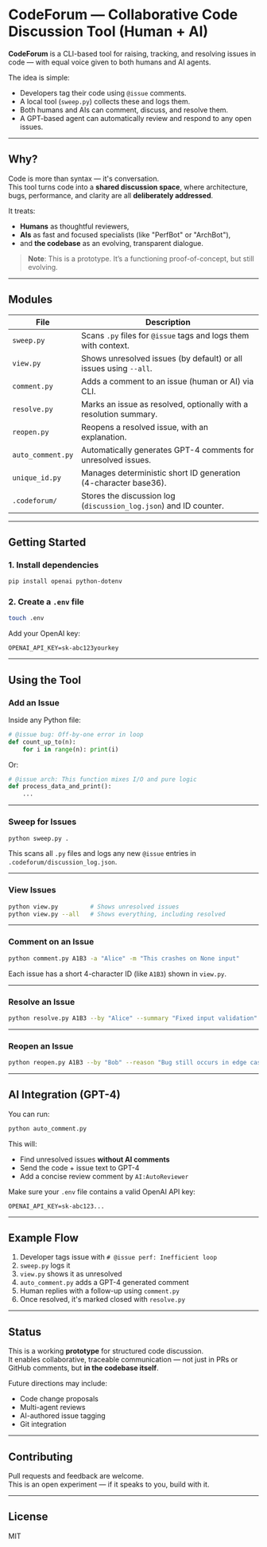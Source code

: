 # CodeForum — Collaborative Code Discussion Tool (Human + AI)

**CodeForum** is a CLI-based tool for raising, tracking, and resolving issues in code — with equal voice given to both humans and AI agents.

The idea is simple:  
- Developers tag their code using `@issue` comments.  
- A local tool (`sweep.py`) collects these and logs them.  
- Both humans and AIs can comment, discuss, and resolve them.  
- A GPT-based agent can automatically review and respond to any open issues.

---

## Why?

Code is more than syntax — it's conversation.  
This tool turns code into a **shared discussion space**, where architecture, bugs, performance, and clarity are all **deliberately addressed**.

It treats:
- **Humans** as thoughtful reviewers,
- **AIs** as fast and focused specialists (like "PerfBot" or "ArchBot"),
- and **the codebase** as an evolving, transparent dialogue.

> **Note**: This is a prototype. It’s a functioning proof-of-concept, but still evolving.

---

## Modules

| File              | Description |
|-------------------|-------------|
| `sweep.py`        | Scans `.py` files for `@issue` tags and logs them with context. |
| `view.py`         | Shows unresolved issues (by default) or all issues using `--all`. |
| `comment.py`      | Adds a comment to an issue (human or AI) via CLI. |
| `resolve.py`      | Marks an issue as resolved, optionally with a resolution summary. |
| `reopen.py`       | Reopens a resolved issue, with an explanation. |
| `auto_comment.py` | Automatically generates GPT-4 comments for unresolved issues. |
| `unique_id.py`    | Manages deterministic short ID generation (4-character base36). |
| `.codeforum/`     | Stores the discussion log (`discussion_log.json`) and ID counter. |

---

## Getting Started

### 1. Install dependencies

```bash
pip install openai python-dotenv
```

### 2. Create a `.env` file

```bash
touch .env
```

Add your OpenAI key:

```env
OPENAI_API_KEY=sk-abc123yourkey
```

---

## Using the Tool

### Add an Issue

Inside any Python file:

```python
# @issue bug: Off-by-one error in loop
def count_up_to(n):
    for i in range(n): print(i)
```

Or:

```python
# @issue arch: This function mixes I/O and pure logic
def process_data_and_print():
    ...
```

---

### Sweep for Issues

```bash
python sweep.py .
```

This scans all `.py` files and logs any new `@issue` entries in `.codeforum/discussion_log.json`.

---

### View Issues

```bash
python view.py         # Shows unresolved issues
python view.py --all   # Shows everything, including resolved
```

---

### Comment on an Issue

```bash
python comment.py A1B3 -a "Alice" -m "This crashes on None input"
```

Each issue has a short 4-character ID (like `A1B3`) shown in `view.py`.

---

### Resolve an Issue

```bash
python resolve.py A1B3 --by "Alice" --summary "Fixed input validation"
```

---

### Reopen an Issue

```bash
python reopen.py A1B3 --by "Bob" --reason "Bug still occurs in edge case"
```

---

## AI Integration (GPT-4)

You can run:

```bash
python auto_comment.py
```

This will:
- Find unresolved issues **without AI comments**
- Send the code + issue text to GPT-4
- Add a concise review comment by `AI:AutoReviewer`

Make sure your `.env` file contains a valid OpenAI API key:

```env
OPENAI_API_KEY=sk-abc123...
```

---

## Example Flow

1. Developer tags issue with `# @issue perf: Inefficient loop`
2. `sweep.py` logs it
3. `view.py` shows it as unresolved
4. `auto_comment.py` adds a GPT-4 generated comment
5. Human replies with a follow-up using `comment.py`
6. Once resolved, it's marked closed with `resolve.py`

---

## Status

This is a working **prototype** for structured code discussion.  
It enables collaborative, traceable communication — not just in PRs or GitHub comments, but **in the codebase itself**.

Future directions may include:
- Code change proposals
- Multi-agent reviews
- AI-authored issue tagging
- Git integration

---

## Contributing

Pull requests and feedback are welcome.  
This is an open experiment — if it speaks to you, build with it.

---

## License

MIT
